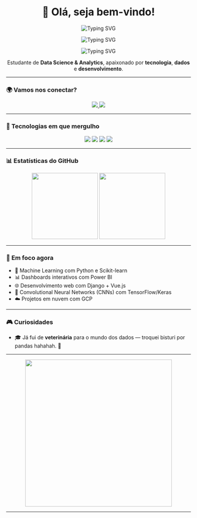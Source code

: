 <h1 align="center">👋 Olá, seja bem-vindo!</h1>

<p align="center">
  <img src="https://readme-typing-svg.herokuapp.com?color=7F00FF&center=true&vCenter=true&lines=+Full+Stack+" alt="Typing SVG">
</p>
<p align="center">
  <img src="https://readme-typing-svg.herokuapp.com?color=7F00FF&center=true&vCenter=true&lines=📊+Data+Science+%26+Analytics" alt="Typing SVG">
</p>
<p align="center">
  <img src="https://readme-typing-svg.herokuapp.com?color=7F00FF&center=true&vCenter=true&lines=🧠+Machine+Learning+e+Redes+Neurais" alt="Typing SVG">
</p>



<p align="center">
  Estudante de <strong>Data Science & Analytics</strong>, apaixonado por <strong>tecnologia</strong>, <strong>dados</strong> e <strong>desenvolvimento</strong>.
</p>

---

### 🌍 Vamos nos conectar?

<p align="center">
  <a href="https://www.linkedin.com/in/duarte-vinicius/" target="_blank">
    <img src="https://img.shields.io/badge/LinkedIn-0A66C2?style=for-the-badge&logo=linkedin&logoColor=white" />
  </a>
  <a href="mailto:viniciusduarte18@gmail.com">
    <img src="https://img.shields.io/badge/Gmail-EA4335?style=for-the-badge&logo=gmail&logoColor=white" />
  </a>
</p>

---

### 🧠 Tecnologias em que mergulho

<p align="center">
  <img src="https://img.shields.io/badge/Python-3776AB?style=for-the-badge&logo=python&logoColor=white" />
  <img src="https://img.shields.io/badge/Django-092E20?style=for-the-badge&logo=django&logoColor=white" />
  <img src="https://img.shields.io/badge/MySQL-005C84?style=for-the-badge&logo=mysql&logoColor=white" />
  <img src="https://img.shields.io/badge/Power%20BI-F2C811?style=for-the-badge&logo=powerbi&logoColor=black" />
  
</p>

---

### 📊 Estatísticas do GitHub

<div align="center">
  <img height="180em" src="https://github-readme-stats.vercel.app/api?username=DuarteVn&show_icons=true&theme=radical&count_private=true" />
  <img height="180em" src="https://github-readme-stats.vercel.app/api/top-langs/?username=DuarteVn&layout=compact&theme=radical" />
</div>

---

### 🎯 Em foco agora

- 🧠 Machine Learning com Python e Scikit-learn
- 📊 Dashboards interativos com Power BI
- 🌐 Desenvolvimento web com Django + Vue.js
- 🧠 Convolutional Neural Networks (CNNs) com TensorFlow/Keras
- ☁️ Projetos em nuvem com GCP

---

### 🎮 Curiosidades

- 🎓 Já fui de **veterinária** para o mundo dos dados — troquei bisturi por pandas hahahah. 🐼
---

<p align="center">
  <img src="https://media.giphy.com/media/qgQUggAC3Pfv687qPC/giphy.gif" width="400px"/>
</p>

---

